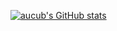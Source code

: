 [![aucub's GitHub stats](https://github-readme-stats.vercel.app/api?username=aucub)](https://github.com/anuraghazra/github-readme-stats)
